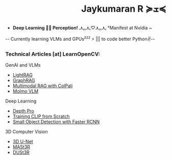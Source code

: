 
<h1 align="right">Jaykumaran R ≽ܫ≼</h1>

<!-- <img align = "right" alt="Coding" width="400" src="https://s.yimg.com/ny/api/res/1.2/SgbY9M0ED4pTGQ7U6MaEnw--/YXBwaWQ9aGlnaGxhbmRlcjt3PTcwNTtoPTM5NztjZj13ZWJw/https://s.yimg.com/os/creatr-uploaded-images/2023-06/fff63b50-0943-11ee-a9dd-649a2dab66a0"> -->

<p align="left"> <a href="https://twitter.com/" target="blank"><img src="https://img.shields.io/twitter/follow/?logo=twitter&style=for-the-badge" alt="" /></a> </p>

- **Deep Learning 🐬🌊 Perception!** ﮩ٨ـﮩﮩ٨ـ♡ﮩ٨ـﮩﮩ٨ـ
°Manifest at Nvidia ~


-- Currently learning VLMs and GPUs<sup>zzz</sup> ⚡ ||| to code better Python✌--

### Technical Articles [at] LearnOpenCV:

GenAI and VLMs
- [LightRAG](https://learnopencv.com/lightrag/)
- [GraphRAG](https://learnopencv.com/author/jayakumaran/)
- [Multimodal RAG with ColPali](https://learnopencv.com/multimodal-rag-with-colpali/)
- [Molmo VLM](https://learnopencv.com/molmo-vlm/)

Deep Learning
- [Depth Pro](https://learnopencv.com/dust3r-geometric-3d-vision/)
- [Training CLIP from Scratch](https://learnopencv.com/clip-model/)
- [Small Object Detection with Faster RCNN](https://learnopencv.com/fine-tuning-faster-r-cnn/)

3D Computer Vision
- [3D U-Net](https://learnopencv.com/3d-u-net-brats/)
- [MASt3R](https://learnopencv.com/mast3r-sfm-grounding-image-matching-3d/)
- [DUSt3R](https://learnopencv.com/dust3r-geometric-3d-vision/)
  


<!-- <img src="https://freight.cargo.site/t/original/i/38fa54e0c4e7d757054252850f4f5ea41e702d9fbaec5b9763d7781f57e79c7f/SylviaBoomerYang_helloworld4.gif" > -->
<!-- <p align="center">
  <a href="https://jaykumaran.io">
    <img src="https://freight.cargo.site/t/original/i/38fa54e0c4e7d757054252850f4f5ea41e702d9fbaec5b9763d7781f57e79c7f/SylviaBoomerYang_helloworld4.gif" alt="MasterHead">
  </a>
</p> -->



